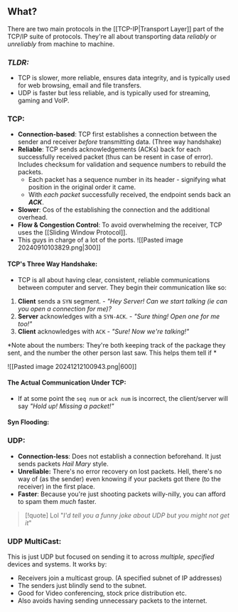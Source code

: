 ## What?
There are two main protocols in the [[TCP-IP|Transport Layer]] part of the TCP/IP suite of protocols. They're all about transporting data *reliably* or *unreliably* from machine to machine. 

### *TLDR:*
- TCP is slower, more reliable, ensures data integrity, and is typically used for web browsing, email and file transfers.
- UDP is faster but less reliable, and is typically used for streaming, gaming and VoIP.

### TCP:
- **Connection-based**: TCP first establishes a connection between the sender and receiver *before* transmitting data. (Three way handshake)
- **Reliable**: TCP sends acknowledgements (ACKs) back for each successfully received packet (thus can be resent in case of error). Includes checksum for validation and sequence numbers to rebuild the packets. 
	- Each packet has a sequence number in its header - signifying what position in the original order it came.
	- With *each packet* successfully received, the endpoint sends back an ***ACK***. 
- **Slower**: Cos of the establishing the connection and the additional overhead.
- **Flow & Congestion Control**: To avoid overwhelming the receiver, TCP uses the [[Sliding Window Protocol]]. 
- This guys in charge of a lot of the ports. 
![[Pasted image 20240910103829.png|300]]

#### TCP's Three Way Handshake:
- TCP is all about having clear, consistent, reliable communications between computer and server. They begin their communication like so:
1. **Client** sends a `SYN` segment. - *"Hey Server! Can we start talking (ie can you open a connection for me)?*
2. **Server** acknowledges with a `SYN-ACK`. - *"Sure thing! Open one for me too!"*
3. **Client** acknowledges with `ACK` - *"Sure! Now we're talking!"* 

*Note about the numbers: They're both keeping track of the package they sent, and the number the other person last saw. This helps them tell if *

![[Pasted image 20241212100943.png|600]]
#### The Actual Communication Under TCP:
- If at some point the `seq num` or `ack num` is incorrect, the client/server will say *"Hold up! Missing a packet!"* 

#### Syn Flooding:


### UDP:
- **Connection-less**: Does not establish a connection beforehand. It just sends packets *Hail Mary* style.
- **Unreliable:** There's no error recovery on lost packets. Hell, there's no way of (as the sender) even knowing if your packets got there (to the receiver) in the first place. 
- **Faster**: Because you're just shooting packets willy-nilly, you can afford to spam them *much* faster. 


> [!quote] Lol
> "*I'd tell you a funny joke about UDP but you might not get it*"

### UDP MultiCast:
This is just UDP but focused on sending it to across *multiple, specified* devices and systems. It works by:
- Receivers join a multicast group. (A specified subnet of IP addresses)
- The senders just blindly send to the subnet. 
- Good for Video conferencing, stock price distribution etc. 
- Also avoids having sending unnecessary packets to the internet. 